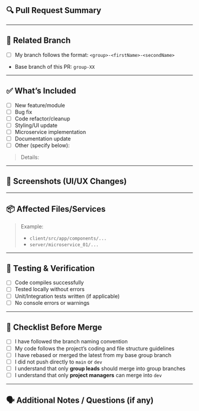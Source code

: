 ## 🔍 Pull Request Summary

<!-- Provide a short and clear summary of the changes introduced in this PR -->
> 

---

## 📂 Related Branch

- [ ] My branch follows the format: `<group>-<firstName>-<secondName>`
- Base branch of this PR: `group-XX`

---

## ✅ What’s Included

<!-- Tick all that apply -->

- [ ] New feature/module
- [ ] Bug fix
- [ ] Code refactor/cleanup
- [ ] Styling/UI update
- [ ] Microservice implementation
- [ ] Documentation update
- [ ] Other (specify below):

> Details:

---

## 📸 Screenshots (UI/UX Changes)

<!-- Add screenshots or gifs if the PR affects UI -->

---

## 📦 Affected Files/Services

<!-- List directories, files or microservices impacted -->
> Example:
> - `client/src/app/components/...`
> - `server/microservice_01/...`

---

## 🧪 Testing & Verification

- [ ] Code compiles successfully
- [ ] Tested locally without errors
- [ ] Unit/Integration tests written (if applicable)
- [ ] No console errors or warnings

---

## 🚨 Checklist Before Merge

- [ ] I have followed the branch naming convention
- [ ] My code follows the project’s coding and file structure guidelines
- [ ] I have rebased or merged the latest from my base group branch
- [ ] I did not push directly to `main` or `dev`
- [ ] I understand that only **group leads** should merge into group branches
- [ ] I understand that only **project managers** can merge into `dev`

---

## 🗣 Additional Notes / Questions (if any)

>
